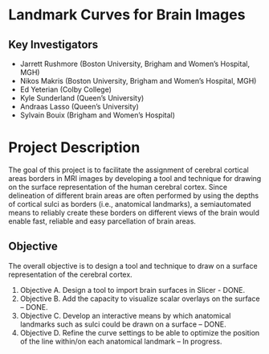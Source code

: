 
# Landmark Curves for Brain Images

## Key Investigators

- Jarrett Rushmore (Boston University, Brigham and Women’s Hospital, MGH)
- Nikos Makris (Boston University, Brigham and Women’s Hospital, MGH)
- Ed Yeterian (Colby College)
- Kyle Sunderland (Queen’s University)
- Andraas Lasso (Queen’s University)
- Sylvain Bouix (Brigham and Women’s Hospital)

# Project Description

The goal of this project is to facilitate the assignment of cerebral cortical areas borders in MRI images by developing a tool and technique for drawing on the surface representation of the human cerebral cortex. Since delineation of different brain areas are often performed by using the depths of cortical sulci as borders (i.e., anatomical landmarks), a semiautomated means to reliably create these borders on different views of the brain would enable fast, reliable and easy parcellation of brain areas. 

## Objective

The overall objective is to design a tool and technique to draw on a surface representation of the cerebral cortex.

1. Objective A. Design a tool to import brain surfaces in Slicer - DONE.
2. Objective B. Add the capacity to visualize scalar overlays on the surface – DONE.
3. Objective C. Develop an interactive means by which anatomical landmarks such as sulci could be drawn on a surface – DONE.
4. Objective D. Refine the curve settings to be able to optimize the position of the line within/on each anatomical landmark – In progress.
